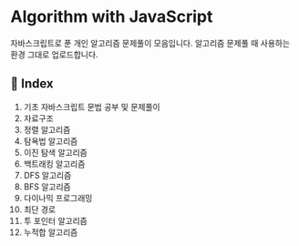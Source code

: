 # Algorithm with JavaScript

자바스크립트로 푼 개인 알고리즘 문제풀이 모음입니다.
알고리즘 문제풀 때 사용하는 환경 그대로 업로드합니다.


## 📌 Index

1. 기초 자바스크립트 문법 공부 및 문제풀이
2. 자료구조
3. 정렬 알고리즘
4. 탐욕법 알고리즘
5. 이진 탐색 알고리즘
6. 백트래킹 알고리즘
7. DFS 알고리즘
8. BFS 알고리즘
9. 다이나믹 프로그래밍
10. 최단 경로
11. 투 포인터 알고리즘
12. 누적합 알고리즘